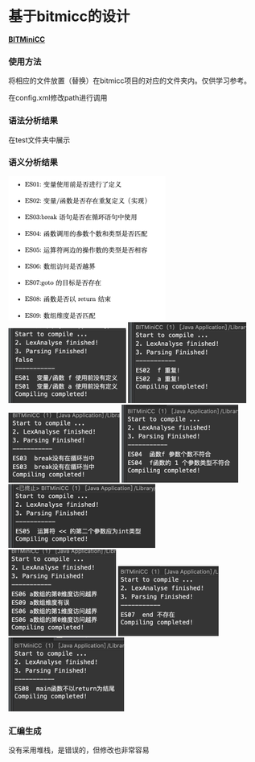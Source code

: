 # 基于bitmicc的设计

[**BITMiniCC**](https://github.com/jiweixing/BIT-MiniCC)

### 使用方法

将相应的文件放置（替换）在bitmicc项目的对应的文件夹内。仅供学习参考。

在config.xml修改path进行调用

### 语法分析结果

在test文件夹中展示



### 语义分析结果

<img src="README/image-20200501013113825.png" alt="image-20200501013113825" style="zoom:50%;" />

<img src="README/es01.png" alt="es01" style="zoom:50%;" />

<img src="README/es02.png" alt="es02" style="zoom:50%;" />

<img src="README/es03.png" alt="es03" style="zoom:50%;" />

<img src="README/es04.png" alt="es04" style="zoom:50%;" />

<img src="README/es05.png" alt="es05" style="zoom:50%;" />

<img src="README/es06.png" alt="es06" style="zoom:50%;" />

<img src="README/es07.png" alt="es07" style="zoom:50%;" />

<img src="README/es08.png" alt="es08" style="zoom:50%;" />

### 汇编生成

没有采用堆栈，是错误的，但修改也非常容易